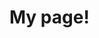 <!DOCTYPE html>
<html>
    <head>
        <title>Falk's web page</title>
    </head>
    <body>
        <h1>My page!</h1>
    </body>
</html>
